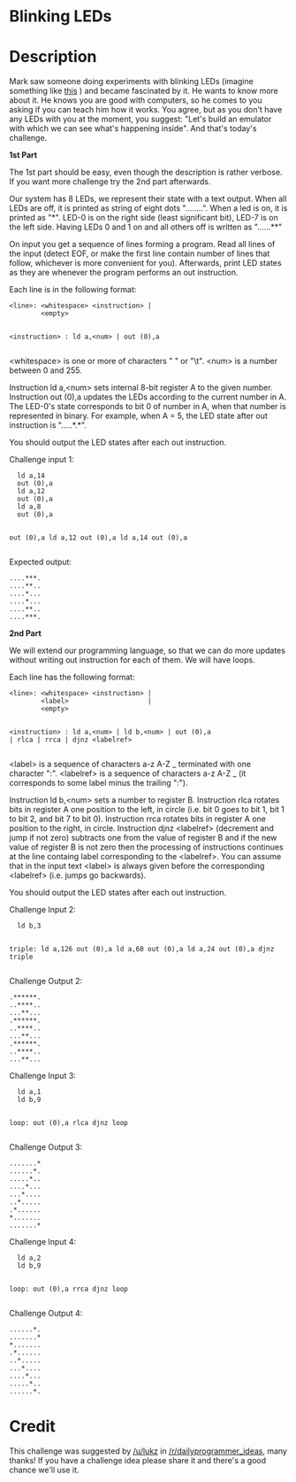 # Blinking LEDs
<div class="md"><h1>Description</h1>
<p>Mark saw someone doing experiments with blinking LEDs (imagine something like <a href="http://www.batsocks.co.uk/readme/XMegaExamples.htm#Sweep">this</a> ) and became fascinated by it.
He wants to know more about it. He knows you are good with computers, so he comes to
you asking if you can teach him how it works. You agree, but as you don't have any
LEDs with you at the moment, you suggest: "Let's build an emulator with which we can
see what's happening inside". And that's today's challenge.</p>
<p><strong>1st Part</strong></p>
<p>The 1st part should be easy, even though the description is rather verbose. If you want
more challenge try the 2nd part afterwards.</p>
<p>Our system has 8 LEDs, we represent their state with a text output. When
all LEDs are off, it is printed as string of eight dots "........". When a led is on,
it is printed as "*". LED-0 is on the right side (least significant bit), LED-7 is on the
left side. Having LEDs 0 and 1 on and all others off is written as "......**"</p>
<p>On input you get a sequence of lines forming a program. Read all lines of the input (detect
EOF, or make the first line contain number of lines that follow, whichever is more convenient
for you). Afterwards, print LED states as they are whenever the program performs an out instruction.</p>
<p>Each line is in the following format:</p>
<pre><code>&lt;line&gt;: &lt;whitespace&gt; &lt;instruction&gt; |
        &lt;empty&gt;

&lt;instruction&gt; : ld a,&lt;num&gt; |
                out (0),a
</code></pre>
<p>&lt;whitespace&gt; is one or more of characters " " or "\t". &lt;num&gt; is a number between 0 and 255.</p>
<p>Instruction ld a,&lt;num&gt; sets internal 8-bit register A to the given number.
Instruction out (0),a updates the LEDs according to the current number in A.
The LED-0's state corresponds to bit 0 of number in A, when that number is represented
in binary. For example, when A = 5, the LED state after out instruction is ".....*.*".</p>
<p>You should output the LED states after each out instruction.</p>
<p>Challenge input 1:</p>
<pre><code>  ld a,14
  out (0),a
  ld a,12
  out (0),a
  ld a,8
  out (0),a

  out (0),a
  ld a,12
  out (0),a
  ld a,14
  out (0),a
</code></pre>
<p>Expected output:</p>
<pre><code>....***.
....**..
....*...
....*...
....**..
....***.
</code></pre>
<p><strong>2nd Part</strong></p>
<p>We will extend our programming language, so that we can do more updates without
writing out instruction for each of them. We will have loops.</p>
<p>Each line has the following format:</p>
<pre><code>&lt;line&gt;: &lt;whitespace&gt; &lt;instruction&gt; |
        &lt;label&gt;                    |
        &lt;empty&gt;

&lt;instruction&gt; : ld a,&lt;num&gt; |
                ld b,&lt;num&gt; |
                out (0),a  |
                rlca       |
                rrca       |
                djnz &lt;labelref&gt;
</code></pre>
<p>&lt;label&gt; is a sequence of characters a-z A-Z _ terminated with one character ":".
&lt;labelref&gt; is a sequence of characters a-z A-Z _ (it corresponds to some label minus
the trailing ":").</p>
<p>Instruction ld b,&lt;num&gt; sets a number to register B. Instruction rlca rotates bits in
register A one position to the left, in circle (i.e. bit 0 goes to bit 1, bit 1 to bit 2,
and bit 7 to bit 0). Instruction rrca rotates bits in register A one position to the
right, in circle.
Instruction djnz &lt;labelref&gt; (decrement and jump if not zero)
subtracts one from the value of register B and if the new value of register B is not
zero then the processing of instructions continues at the line containg label
corresponding to the &lt;labelref&gt;. You can assume that in the input text &lt;label&gt; is always
given before the corresponding &lt;labelref&gt; (i.e. jumps go backwards).</p>
<p>You should output the LED states after each out instruction.</p>
<p>Challenge Input 2:</p>
<pre><code>  ld b,3

triple:
  ld a,126
  out (0),a
  ld a,60
  out (0),a
  ld a,24
  out (0),a
  djnz triple
</code></pre>
<p>Challenge Output 2:</p>
<pre><code>.******.
..****..
...**...
.******.
..****..
...**...
.******.
..****..
...**...
</code></pre>
<p>Challenge Input 3:</p>
<pre><code>  ld a,1
  ld b,9

loop:
  out (0),a
  rlca
  djnz loop
</code></pre>
<p>Challenge Output 3:</p>
<pre><code>.......*
......*.
.....*..
....*...
...*....
..*.....
.*......
*.......
.......*
</code></pre>
<p>Challenge Input 4:</p>
<pre><code>  ld a,2
  ld b,9

loop:
  out (0),a
  rrca
  djnz loop
</code></pre>
<p>Challenge Output 4:</p>
<pre><code>......*.
.......*
*.......
.*......
..*.....
...*....
....*...
.....*..
......*.
</code></pre>
<h1>Credit</h1>
<p>This challenge was suggested by <a href="/u/lukz">/u/lukz</a> in <a href="/r/dailyprogrammer_ideas">/r/dailyprogrammer_ideas</a>, many thanks! If you have a challenge idea please share it and there's a good chance we'll use it. </p>
</div>
